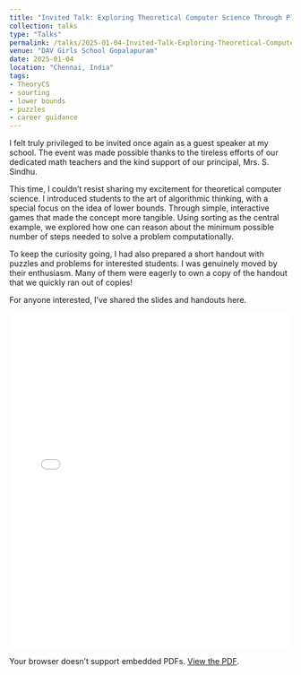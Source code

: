 ```yaml
---
title: "Invited Talk: Exploring Theoretical Computer Science Through Play"
collection: talks
type: "Talks"
permalink: /talks/2025-01-04-Invited-Talk-Exploring-Theoretical-Computer-Science-Through-Play
venue: "DAV Girls School Gopalapuram"
date: 2025-01-04
location: "Chennai, India"
tags:
- TheoryCS
- sourting
- lower bounds
- puzzles
- career guidance
---
```


I felt truly privileged to be invited once again as a guest speaker at my school. The event was made possible thanks to the tireless efforts of our dedicated math teachers and the kind support of our principal, Mrs. S. Sindhu.

This time, I couldn’t resist sharing my excitement for theoretical computer science. I introduced students to the art of algorithmic thinking, with a special focus on the idea of lower bounds. Through simple, interactive games that made the concept more tangible. Using sorting as the central example, we explored how one can reason about the minimum possible number of steps needed to solve a problem computationally. 

To keep the curiosity going, I had also prepared a short handout with puzzles and problems for interested students. I was genuinely moved by their enthusiasm. Many of them were eagerly to own a copy of the handout that we quickly ran out of copies! 

For anyone interested, I’ve shared the slides and handouts here.

<iframe src="assets/files/Workshop2024_Slides.pdf" width="100%" height="600px" style="border: none;">
</iframe>

<object data="assets/files/Workshop2024_Slides.pdf" type="application/pdf" width="100%" height="600">
    <p>Your browser doesn’t support embedded PDFs.
       <a href=" https://drive.google.com/file/d/1HhrYfRYmS6_MBOgqcPwG1IXwyUJ_SV61/view?usp=sharing">View the PDF</a>.</p>
</object>
